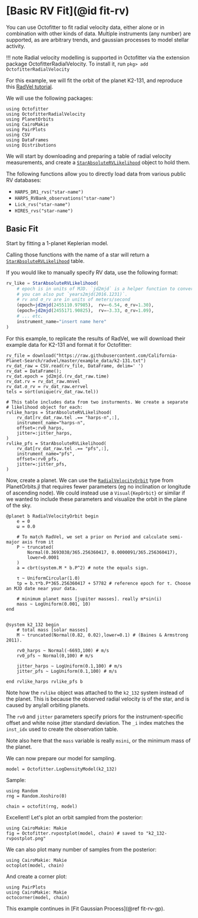 # [Basic RV Fit](@id fit-rv)

You can use Octofitter to fit radial velocity data, either alone or in combination with other kinds of data.
Multiple instruments (any number) are supported, as are arbitrary trends, and gaussian processes to model stellar activity.

!!! note
    Radial velocity modelling is supported in Octofitter via the extension package OctofitterRadialVelocity. To install it, run 
    `pkg> add OctofitterRadialVelocity`

For this example, we will fit the orbit of the planet K2-131, and reproduce this [RadVel tutorial](https://radvel.readthedocs.io/en/latest/tutorials/GaussianProcess-tutorial.html).


We will use the following packages:
```@example 1
using Octofitter
using OctofitterRadialVelocity
using PlanetOrbits
using CairoMakie
using PairPlots
using CSV
using DataFrames
using Distributions
```

We will start by downloading and preparing a table of radial velocity measurements, and create a [`StarAbsoluteRVLikelihood`](@ref) object to hold them.


The following functions allow you to directly load data from various public RV databases:
* `HARPS_DR1_rvs("star-name")`
* `HARPS_RVBank_observations("star-name")`
* `Lick_rvs("star-name")`
* `HIRES_rvs("star-name")`

## Basic Fit
Start by fitting a 1-planet Keplerian model.

Calling those functions with the name of a star will return a [`StarAbsoluteRVLikelihood`](@ref) table. 

If you would like to manually specify RV data, use the following format:
```julia
rv_like = StarAbsoluteRVLikelihood(
    # epoch is in units of MJD. `jd2mjd` is a helper function to convert.
    # you can also put `years2mjd(2016.1231)`.
    # rv and σ_rv are in units of meters/second
    (epoch=jd2mjd(2455110.97985),  rv=−6.54, σ_rv=1.30),
    (epoch=jd2mjd(2455171.90825),  rv=−3.33, σ_rv=1.09),
    # ... etc.
    instrument_name="insert name here"
)
```

For this example, to replicate the results of RadVel, we will download their example data for K2-131 and format it for Octofitter:
```@example 1
rv_file = download("https://raw.githubusercontent.com/California-Planet-Search/radvel/master/example_data/k2-131.txt")
rv_dat_raw = CSV.read(rv_file, DataFrame, delim=' ')
rv_dat = DataFrame();
rv_dat.epoch = jd2mjd.(rv_dat_raw.time)
rv_dat.rv = rv_dat_raw.mnvel
rv_dat.σ_rv = rv_dat_raw.errvel
tels = sort(unique(rv_dat_raw.tel))

# This table includes data from two insturments. We create a separate
# likelihood object for each:
rvlike_harps = StarAbsoluteRVLikelihood(
    rv_dat[rv_dat_raw.tel .== "harps-n",:],
    instrument_name="harps-n",
    offset=:rv0_harps,
    jitter=:jitter_harps,
)
rvlike_pfs = StarAbsoluteRVLikelihood(
    rv_dat[rv_dat_raw.tel .== "pfs",:],
    instrument_name="pfs",
    offset=:rv0_pfs,
    jitter=:jitter_pfs,
)
```


Now, create a planet. We can use the [`RadialVelocityOrbit`](https://sefffal.github.io/PlanetOrbits.jl/dev/api/#Required-Parameters) type from PlanetOrbits.jl that requires fewer parameters (eg no inclination or longitude of ascending node). We could instead use a `Visual{KepOrbit}` or similar
if we wanted to include these parameters and visualize the orbit in the plane of the sky.


```@example 1
@planet b RadialVelocityOrbit begin
    e = 0
    ω = 0.0

    # To match RadVel, we set a prior on Period and calculate semi-major axis from it
    P ~ truncated(
        Normal(0.3693038/365.256360417, 0.0000091/365.256360417),
        lower=0.0001
    )
    a = cbrt(system.M * b.P^2) # note the equals sign. 

    τ ~ UniformCircular(1.0)
    tp = b.τ*b.P*365.256360417 + 57782 # reference epoch for τ. Choose an MJD date near your data.
    
    # minimum planet mass [jupiter masses]. really m*sin(i)
    mass ~ LogUniform(0.001, 10)
end


@system k2_132 begin
    # total mass [solar masses]
    M ~ truncated(Normal(0.82, 0.02),lower=0.1) # (Baines & Armstrong 2011).

    rv0_harps ~ Normal(-6693,100) # m/s
    rv0_pfs ~ Normal(0,100) # m/s

    jitter_harps ~ LogUniform(0.1,100) # m/s
    jitter_pfs ~ LogUniform(0.1,100) # m/s

end rvlike_harps rvlike_pfs b

```

Note how the `rvlike` object was attached to the `k2_132` system instead of the planet. This is because
the observed radial velocity is of the star, and is caused by any/all orbiting planets.

The `rv0` and `jitter` parameters specify priors for the instrument-specific offset and white noise jitter standard deviation. The `_i` index matches the `inst_idx` used to create the observation table.

Note also here that the `mass` variable is really `msini`, or the minimum mass of the planet.

We can now prepare our model for sampling.
```@example 1
model = Octofitter.LogDensityModel(k2_132)
```

Sample:
```@example 1
using Random
rng = Random.Xoshiro(0)

chain = octofit(rng, model)
```

Excellent! Let's plot an orbit sampled from the posterior:
```@example 1
using CairoMakie: Makie
fig = Octofitter.rvpostplot(model, chain) # saved to "k2_132-rvpostplot.png"
```

We can also plot many number of samples from the posterior:
```@example 1
using CairoMakie: Makie
octoplot(model, chain)
```


And create a corner plot:
```@example 1
using PairPlots
using CairoMakie: Makie
octocorner(model, chain)
```

This example continues in [Fit Gaussian Process](@ref fit-rv-gp).
